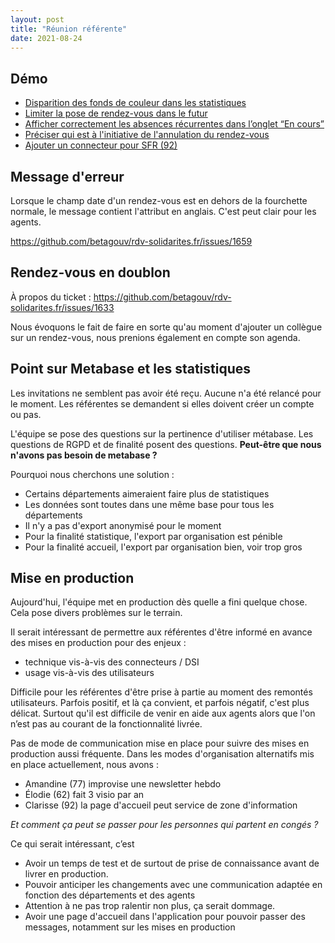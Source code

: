 ```yaml
---
layout: post
title: "Réunion référente"
date: 2021-08-24
---
```


## Démo

* [Disparition des fonds de couleur dans les statistiques](https://github.com/betagouv/rdv-solidarites.fr/issues/1650)
* [Limiter la pose de rendez-vous dans le futur](https://github.com/betagouv/rdv-solidarites.fr/issues/1600)
* [Afficher correctement les absences récurrentes dans l’onglet “En cours”](https://github.com/betagouv/rdv-solidarites.fr/issues/1613)
* [Préciser qui est à l'initiative de l'annulation du rendez-vous](https://github.com/betagouv/rdv-solidarites.fr/issues/1551)
* [Ajouter un connecteur pour SFR (92)](https://github.com/betagouv/rdv-solidarites.fr/issues/1589)

## Message d'erreur

Lorsque le champ date d'un rendez-vous est en dehors de la fourchette normale, le message contient l'attribut en anglais. C'est peut clair pour les agents.

https://github.com/betagouv/rdv-solidarites.fr/issues/1659

## Rendez-vous en doublon

À propos du ticket : https://github.com/betagouv/rdv-solidarites.fr/issues/1633

Nous évoquons le fait de faire en sorte qu'au moment d'ajouter un collègue sur un rendez-vous, nous prenions également en compte son agenda.

## Point sur Metabase et les statistiques

Les invitations ne semblent pas avoir été reçu. Aucune n'a été relancé pour le moment. Les référentes se demandent si elles doivent créer un compte ou pas.

L'équipe se pose des questions sur la pertinence d'utiliser métabase. Les questions de RGPD et de finalité posent des questions. **Peut-être que nous n'avons pas besoin de metabase ?**

Pourquoi nous cherchons une solution : 
- Certains départements aimeraient faire plus de statistiques
- Les données sont toutes dans une même base pour tous les départements
- Il n'y a pas d'export anonymisé pour le moment
- Pour la finalité statistique, l'export par organisation est pénible
- Pour la finalité accueil, l'export par organisation bien, voir trop gros


## Mise en production

Aujourd'hui, l'équipe met en production dès quelle a fini quelque chose. Cela pose divers problèmes sur le terrain.

Il serait intéressant de permettre aux référentes d'être informé en avance des mises en production pour des enjeux :
- technique vis-à-vis des connecteurs / DSI
- usage vis-à-vis des utilisateurs

Difficile pour les référentes d'être prise à partie au moment des remontés utilisateurs. Parfois positif, et là ça convient, et parfois négatif, c'est plus délicat. Surtout qu'il est difficile de venir en aide aux agents alors que l'on n’est pas au courant de la fonctionnalité livrée.

Pas de mode de communication mise en place pour suivre des mises en production aussi fréquente.
Dans les modes d'organisation alternatifs mis en place actuellement, nous avons : 
- Amandine (77) improvise une newsletter hebdo
- Élodie (62) fait 3 visio par an
- Clarisse (92) la page d'accueil peut service de zone d'information

_Et comment ça peut se passer pour les personnes qui partent en congés ?_

Ce qui serait intéressant, c’est 
- Avoir un temps de test et de surtout de prise de connaissance avant de livrer en production.
- Pouvoir anticiper les changements avec une communication adaptée en fonction des départements et des agents
- Attention à ne pas trop ralentir non plus, ça serait dommage.
- Avoir une page d'accueil dans l'application pour pouvoir passer des messages, notamment sur les mises en production